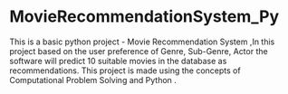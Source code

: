 # MovieRecommendationSystem_Py
This is a basic python project - Movie Recommendation System ,In this project based on the user preference of Genre, Sub-Genre, Actor the software will predict 10 suitable movies in the database as recommendations. This project is made using the concepts of Computational Problem Solving and Python . 
